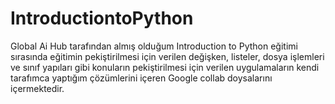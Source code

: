 # IntroductiontoPython
Global Ai Hub tarafından almış olduğum Introduction to Python eğitimi sırasında eğitimin pekiştirilmesi için verilen değişken, listeler, dosya işlemleri ve sınıf yapıları gibi konuların pekiştirilmesi için verilen uygulamaların kendi tarafımca yaptığım çözümlerini içeren Google collab doysalarını içermektedir.
